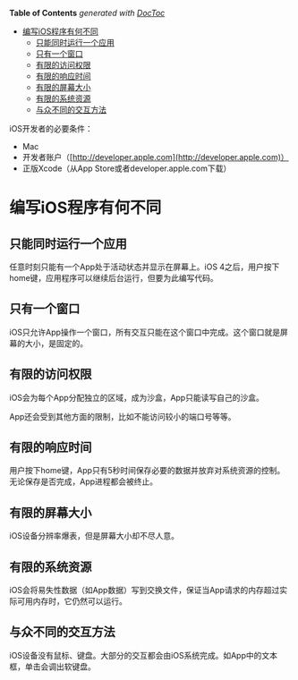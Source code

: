 <!-- START doctoc generated TOC please keep comment here to allow auto update -->
<!-- DON'T EDIT THIS SECTION, INSTEAD RE-RUN doctoc TO UPDATE -->
**Table of Contents**  *generated with [DocToc](https://github.com/thlorenz/doctoc)*

- [编写iOS程序有何不同](#%E7%BC%96%E5%86%99ios%E7%A8%8B%E5%BA%8F%E6%9C%89%E4%BD%95%E4%B8%8D%E5%90%8C)
  - [只能同时运行一个应用](#%E5%8F%AA%E8%83%BD%E5%90%8C%E6%97%B6%E8%BF%90%E8%A1%8C%E4%B8%80%E4%B8%AA%E5%BA%94%E7%94%A8)
  - [只有一个窗口](#%E5%8F%AA%E6%9C%89%E4%B8%80%E4%B8%AA%E7%AA%97%E5%8F%A3)
  - [有限的访问权限](#%E6%9C%89%E9%99%90%E7%9A%84%E8%AE%BF%E9%97%AE%E6%9D%83%E9%99%90)
  - [有限的响应时间](#%E6%9C%89%E9%99%90%E7%9A%84%E5%93%8D%E5%BA%94%E6%97%B6%E9%97%B4)
  - [有限的屏幕大小](#%E6%9C%89%E9%99%90%E7%9A%84%E5%B1%8F%E5%B9%95%E5%A4%A7%E5%B0%8F)
  - [有限的系统资源](#%E6%9C%89%E9%99%90%E7%9A%84%E7%B3%BB%E7%BB%9F%E8%B5%84%E6%BA%90)
  - [与众不同的交互方法](#%E4%B8%8E%E4%BC%97%E4%B8%8D%E5%90%8C%E7%9A%84%E4%BA%A4%E4%BA%92%E6%96%B9%E6%B3%95)

<!-- END doctoc generated TOC please keep comment here to allow auto update -->

iOS开发者的必要条件：

- Mac
- 开发者账户（[http://developer.apple.com](http://developer.apple.com)）
- 正版Xcode（从App Store或者developer.apple.com下载）

# 编写iOS程序有何不同

## 只能同时运行一个应用

任意时刻只能有一个App处于活动状态并显示在屏幕上。iOS 4之后，用户按下home键，应用程序可以继续后台运行，但要为此编写代码。

## 只有一个窗口

iOS只允许App操作一个窗口，所有交互只能在这个窗口中完成。这个窗口就是屏幕的大小，是固定的。

## 有限的访问权限

iOS会为每个App分配独立的区域，成为沙盒，App只能读写自己的沙盒。

App还会受到其他方面的限制，比如不能访问较小的端口号等等。

## 有限的响应时间

用户按下home键，App只有5秒时间保存必要的数据并放弃对系统资源的控制。无论保存是否完成，App进程都会被终止。

## 有限的屏幕大小

iOS设备分辨率爆表，但是屏幕大小却不尽人意。

## 有限的系统资源

iOS会将易失性数据（如App数据）写到交换文件，保证当App请求的内存超过实际可用内存时，它仍然可以运行。

## 与众不同的交互方法

iOS设备没有鼠标、键盘。大部分的交互都会由iOS系统完成。如App中的文本框，单击会调出软键盘。

